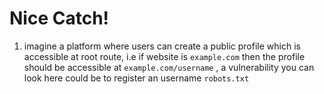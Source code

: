# Nice Catch!

1. imagine a platform where users can create a public profile which is accessible at root route, i.e if website is `example.com` then the profile should be accessible at `example.com/username` , a vulnerability you can look here could be to register an username `robots.txt`
